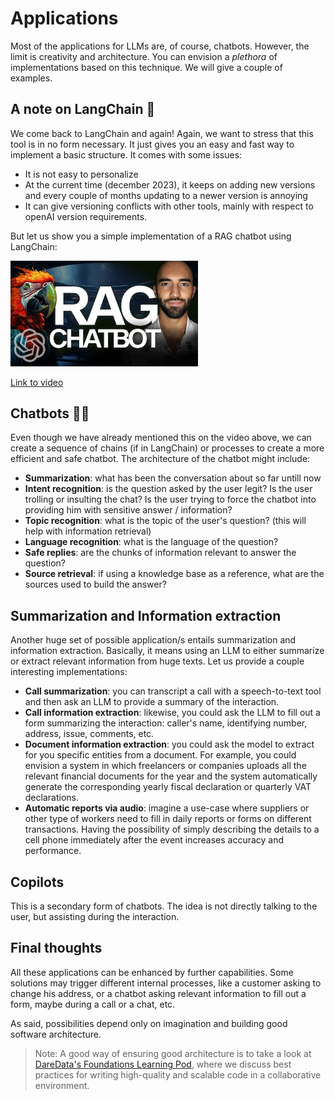 # Applications

Most of the applications for LLMs are, of course, chatbots. However, the limit is creativity and architecture. You can envision a _plethora_ of implementations based on this technique. We will give a couple of examples.

## A note on LangChain 🦜

We come back to LangChain and again!
Again, we want to stress that this tool is in no form necessary. It just gives you an easy and fast way to implement a basic structure. It comes with some issues:
- It is not easy to personalize
- At the current time (december 2023), it keeps on adding new versions and every couple of months updating to a newer version is annoying
- It can give versioning conflicts with other tools, mainly with respect to openAI version requirements.

But let us show you a simple implementation of a RAG chatbot using LangChain:


<img src="../images/LhnCsygAvzYhd.jpg" alt="" width="300" height="auto">

[Link to video](https://www.youtube.com/watch?v=LhnCsygAvzY)

## Chatbots 🤖💬

Even though we have already mentioned this on the video above, we can create a sequence of chains (if in LangChain) or processes to create a more efficient and safe chatbot. The architecture of the chatbot might include:

- **Summarization**: what has been the conversation about so far untill now
- **Intent recognition**: is the question asked by the user legit? Is the user trolling or insulting the chat? Is the user trying to force the chatbot into providing him with sensitive answer / information?
- **Topic recognition**: what is the topic of the user's question? (this will help with information retrieval)
- **Language recognition**: what is the language of the question?
- **Safe replies**: are the chunks of information relevant to answer the question?
- **Source retrieval**: if using a knowledge base as a reference, what are the sources used to build the answer?


## Summarization and Information extraction

Another huge set of possible application/s entails summarization and information extraction. Basically, it means using an LLM to either summarize or extract relevant information from huge texts. Let us provide a couple interesting implementations:

- **Call summarization**: you can transcript a call with a speech-to-text tool and then ask an LLM to provide a summary of the interaction.
- **Call information extraction**: likewise, you could ask the LLM to fill out a form summarizing the interaction: caller's name, identifying number, address, issue, comments, etc.
- **Document information extraction**: you could ask the model to extract for you specific entities from a document. For example, you could envision a system in which freelancers or companies uploads all the relevant financial documents for the year and the system automatically generate the corresponding yearly fiscal declaration or quarterly VAT declarations. 
- **Automatic reports via audio**: imagine a use-case where suppliers or other type of workers need to fill in daily reports or forms on different transactions. Having the possibility of simply describing the details to a cell phone immediately after the event increases accuracy and performance. 


## Copilots

This is a secondary form of chatbots. The idea is not directly talking to the user, but assisting during the interaction. 

## Final thoughts

All these applications can be enhanced by further capabilities. Some solutions may trigger different internal processes, like a customer asking to change his address, or a chatbot asking relevant information to fill out a form, maybe during a call or a chat, etc.

As said, possibilities depend only on imagination and building good software architecture. 

> Note: A good way of ensuring good architecture is to take a look at [DareData's Foundations Learning Pod](https://github.com/DareData/lp-foundations), where we discuss best practices for writing high-quality and scalable code in a collaborative environment. 